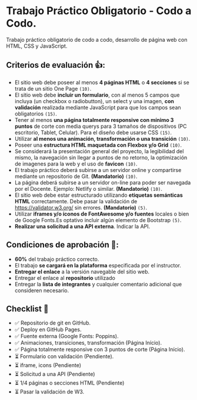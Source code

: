 # Trabajo Práctico Obligatorio - Codo a Codo.

Trabajo práctico obligatorio de codo a codo, desarrollo de página web con HTML, CSS y JavaScript.

## Criterios de evaluación 👍:

- El sitio web debe poseer al menos **4 páginas HTML** o **4 secciones** si se trata de un sitio One Page `(10)`.
- El sitio web debe **incluir un formulario**, con al menos 5 campos que incluya (un checkbox o radiobutton), un select y una imagen, **con validación** realizada mediante JavaScript para que los campos sean obligatorios `(15)`.
- Tener al menos **una página totalmente responsive con mínimo 3 puntos** de corte con media querys para 3 tamaños de dispositivos (PC escritorio, Tablet, Celular). Para el diseño debe usarse CSS `(15)`.
- Utilizar **al menos una animación, transformación o una transición** `(10)`.
- Poseer una **estructura HTML maquetada con Flexbox y/o Grid** `(10)`.
- Se considerará la presentación general del proyecto, la legibilidad del mismo, la navegación sin llegar a puntos de no retorno, la optimización de imagenes para la web y el uso de **favicon** `(10)`.
- El trabajo práctico deberá subirse a un servidor online y compartirse mediante un repositorio de Git. **(Mandatorio)** `(10)`.
- La página deberá subirse a un servidor on-line para poder ser navegada por el Docente. Ejemplo: Netlify o similar. **(Mandatorio)** `(10)`.
- El sitio web debe estar estructurado utilizando **etiquetas semánticas HTML** correctamente. Debe pasar la validación de https://validator.w3.org/ sin errores. **(Mandatorio)** `(5)`.
- Utilizar **iframes y/o íconos de FontAwesome y/o fuentes** locales o bien de Google Fonts.Es optativo incluir algún elemento de Bootstrap `(5)`.
- **Realizar una solicitud a una API externa**. Indicar la API.

## Condiciones de aprobación 🗿:

- **60%** del trabajo práctico correcto.
- El trabajo **se cargará en la plataforma** especificada por el instructor.
- **Entregar el enlace** a la versión navegable del sitio web.
- Entregar el enlace al **repositorio** utilizado
- Entregar la **lista de integrantes** y cualquier comentario adicional que consideren necesario.

## Checklist 📝

- ✅ Repositorio de git en GitHub.
- ✅ Deploy en GitHub Pages.
- ✅ Fuente externa (Google Fonts: Poppins).
- ✅ Animaciones, transiciones, transformación (Página Início).
- ✅ Página totalmente responsive con 3 puntos de corte (Página Início).
- ⏳ Formulario con validación (Pendiente).
- ⏳ iframe, icons (Pendiente)
- ⏳ Solicitud a una API (Pendiente)
- ⏳ 1/4 páginas o secciones HTML (Pendiente)
- ⏳ Pasar la validación de W3.
